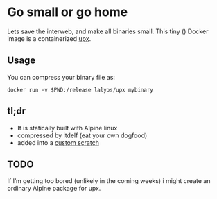 # Go small or go home

Lets save the interweb, and make all binaries small. This tiny () Docker image
is a containerized [upx](http://upx.sourceforge.net).

## Usage


You can compress your binary file as:

```
docker run -v $PWD:/release lalyos/upx mybinary
```

##


## tl;dr

- It is statically built with Alpine linux
- compressed by itdelf (eat your own dogfood)
- added into a [custom scratch](https://github.com/lalyos/docker-scratch-chmx)

## TODO

If I’m getting too bored (unlikely in the coming weeks) i might create an
ordinary Alpine package for upx.
